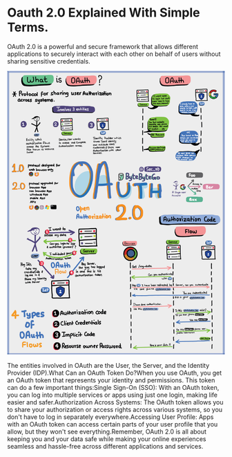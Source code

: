 # Oauth 2.0 Explained With Simple Terms.

OAuth 2.0 is a powerful and secure framework that allows different applications to securely interact with each other on behalf of users without sharing sensitive credentials.<p>
  <img src="../images/oAuth2.jpg" />
</p>
The entities involved in OAuth are the User, the Server, and the Identity Provider (IDP).What Can an OAuth Token Do?When you use OAuth, you get an OAuth token that represents your identity and permissions. This token can do a few important things:Single Sign-On (SSO): With an OAuth token, you can log into multiple services or apps using just one login, making life easier and safer.Authorization Across Systems: The OAuth token allows you to share your authorization or access rights across various systems, so you don't have to log in separately everywhere.Accessing User Profile: Apps with an OAuth token can access certain parts of your user profile that you allow, but they won't see everything.Remember, OAuth 2.0 is all about keeping you and your data safe while making your online experiences seamless and hassle-free across different applications and services.